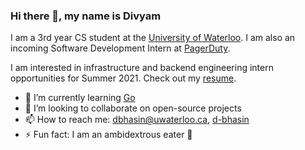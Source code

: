 ### Hi there 👋, my name is Divyam

I am a 3rd year CS student at the [University of Waterloo](https://uwaterloo.ca/). I am also an incoming Software Development Intern at [PagerDuty](https://www.pagerduty.com/).

I am interested in infrastructure and backend engineering intern opportunities for Summer 2021. Check out my [resume](https://drive.google.com/file/d/1lgNWuIxkws4GpzHUdW0E3CNc8A5zAwzt/view?usp=sharing).

- 🌱 I’m currently learning [Go](https://golang.org/)
- 👯 I’m looking to collaborate on open-source projects
- 📫 How to reach me: dbhasin@uwaterloo.ca, [d-bhasin](https://www.linkedin.com/in/d-bhasin/)
- ⚡ Fun fact: I am an ambidextrous eater :fork_and_knife:
